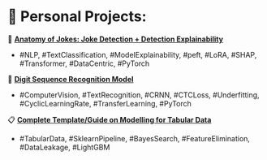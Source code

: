 # 🔆 Personal Projects:



🤣 [**Anatomy of Jokes: Joke Detection + Detection Explainability**](https://github.com/terry-chongkalok/Anatomy_of_Jokes)

  - #NLP, #TextClassification, #ModelExplainability, #peft, #LoRA, #SHAP, #Transformer, #DataCentric, #PyTorch
  
  

🔢 [**Digit Sequence Recognition Model**](https://github.com/terry-chongkalok/Digit_Seq_Recognition_POC)

  - #ComputerVision, #TextRecognition, #CRNN, #CTCLoss, #Underfitting, #CyclicLearningRate, #TransferLearning, #PyTorch
  
  

📋 [**Complete Template/Guide on Modelling for Tabular Data**](https://github.com/terry-chongkalok/Template_for_Modelling_for_tabular_data)

  - #TabularData, #SklearnPipeline, #BayesSearch, #FeatureElimination, #DataLeakage, #LightGBM

